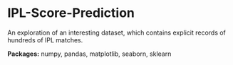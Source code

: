 # IPL-Score-Prediction
An exploration of an interesting dataset, which contains explicit records of hundreds of IPL matches.


**Packages:** numpy, pandas, matplotlib, seaborn, sklearn


